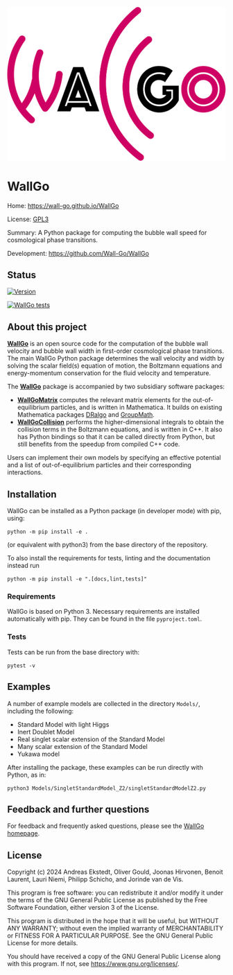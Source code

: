 ![WallGo](docs/source/figures/wallgo.svg)


# WallGo

Home: https://wall-go.github.io/WallGo

License: [GPL3](LICENSE)

Summary: A Python package for computing the bubble wall speed for cosmological phase transitions.

Development: https://github.com/Wall-Go/WallGo

## Status

[![Version](https://img.shields.io/github/v/tag/Wall-Go/WallGo?label=Version)](https://github.com/Wall-Go/WallGo/tags/)

[![WallGo tests](https://github.com/Wall-Go/WallGo/actions/workflows/main.yml/badge.svg)](https://github.com/Wall-Go/WallGo/actions/workflows/main.yml)

## About this project

[**WallGo**](https://wall-go.github.io/WallGo) is an open source code for the computation of the bubble wall velocity and bubble wall width in first-order cosmological phase transitions.
The main WallGo Python package determines the wall velocity and width by solving the scalar field(s) equation of motion, the Boltzmann equations and energy-momentum conservation for the fluid velocity and temperature.

The [**WallGo**](https://github.com/Wall-Go/WallGo) package is accompanied by two subsidiary software packages:
- [**WallGoMatrix**](https://github.com/Wall-Go/WallGoMatrix) computes the relevant matrix elements for the out-of-equilibrium particles, and is written in Mathematica. It builds on existing Mathematica packages [DRalgo](https://github.com/DR-algo/DRalgo) and [GroupMath](https://renatofonseca.net/groupmath).
- [**WallGoCollision**](https://github.com/Wall-Go/WallGoCollision) performs the higher-dimensional integrals to obtain the collision terms in the Boltzmann equations, and is written in C++. It also has Python bindings so that it can be called directly from Python, but still benefits from the speedup from compiled C++ code.

Users can implement their own models by specifying an effective potential and a list of out-of-equilibrium particles and their corresponding interactions.

## Installation

WallGo can be installed as a Python package (in developer mode) with pip, using:

    python -m pip install -e .

(or equivalent with python3) from the base directory of the repository.

To also install the requirements for tests, linting and the documentation
instead run

    python -m pip install -e ".[docs,lint,tests]"


### Requirements

WallGo is based on Python 3. Necessary requirements are installed automatically with
pip. They can be found in the file `pyproject.toml`.


### Tests

Tests can be run from the base directory with:

    pytest -v


## Examples

A number of example models are collected in the directory `Models/`, including the following:

- Standard Model with light Higgs
- Inert Doublet Model
- Real singlet scalar extension of the Standard Model
- Many scalar extension of the Standard Model
- Yukawa model

After installing the package, these examples can be run directly with Python, as
in:

    python3 Models/SingletStandardModel_Z2/singletStandardModelZ2.py


## Feedback and further questions

For feedback and frequently asked questions, please see the [WallGo homepage](https://wall-go.github.io/WallGo).


## License

Copyright (c) 2024 Andreas Ekstedt, Oliver Gould, Joonas Hirvonen,
Benoit Laurent, Lauri Niemi, Philipp Schicho, and Jorinde van de Vis.

This program is free software: you can redistribute it and/or modify
it under the terms of the GNU General Public License as published by
the Free Software Foundation, either version 3 of the License.

This program is distributed in the hope that it will be useful,
but WITHOUT ANY WARRANTY; without even the implied warranty of
MERCHANTABILITY or FITNESS FOR A PARTICULAR PURPOSE.  See the
GNU General Public License for more details.

You should have received a copy of the GNU General Public License
along with this program.  If not, see <https://www.gnu.org/licenses/>.
